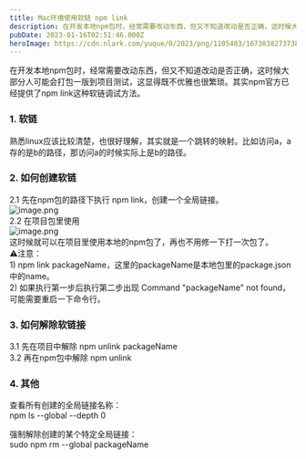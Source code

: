 ```yaml
---
title: Mac环境使用软链 npm link
description: 在开发本地npm包时，经常需要改动东西，但又不知道改动是否正确，这时候大部分人可能会打包一版到项目测试，这显得既不优雅也很繁琐。其实npm官方已经提供了npm link这种软链调试方法。1. 软链熟悉linux应该比较清楚，也很好理解，其实就是一个跳转的映射。比如访问a，a存的是b的路径，那访...
pubDate: 2023-01-16T02:51:46.000Z
heroImage: https://cdn.nlark.com/yuque/0/2023/png/1105483/1673838273738-c094bd21-318a-440f-a857-00d503552dd4.png
---
```


在开发本地npm包时，经常需要改动东西，但又不知道改动是否正确，这时候大部分人可能会打包一版到项目测试，这显得既不优雅也很繁琐。其实npm官方已经提供了npm link这种软链调试方法。

### 1. 软链
熟悉linux应该比较清楚，也很好理解，其实就是一个跳转的映射。比如访问a，a存的是b的路径，那访问a的时候实际上是b的路径。


### 2. 如何创建软链
2.1 先在npm包的路径下执行 npm link，创建一个全局链接。<br />![image.png](https://cdn.nlark.com/yuque/0/2023/png/1105483/1673838273738-c094bd21-318a-440f-a857-00d503552dd4.png#averageHue=%231c373f&clientId=u1f2a2fe3-3e20-4&from=paste&height=174&id=ud0509b61&originHeight=174&originWidth=714&originalType=binary&ratio=1&rotation=0&showTitle=false&size=60611&status=done&style=none&taskId=u9acb854e-f2ac-4ab7-be42-b72680a3a4e&title=&width=714)<br />2.2 在项目包里使用<br />![image.png](https://cdn.nlark.com/yuque/0/2023/png/1105483/1673838591106-004f7ca7-8d63-4edd-a7d9-f0ee9f33723a.png#averageHue=%23344c4e&clientId=u1f2a2fe3-3e20-4&from=paste&height=20&id=u51541950&originHeight=20&originWidth=357&originalType=binary&ratio=1&rotation=0&showTitle=false&size=15845&status=done&style=none&taskId=ucee2fd10-6ed2-4274-98fe-0c505986ca7&title=&width=357)<br />这时候就可以在项目里使用本地的npm包了，再也不用修一下打一次包了。<br />⚠️注意：<br />1) npm link packageName，这里的packageName是本地包里的package.json中的name。<br />2) 如果执行第一步后执行第二步出现 Command "packageName" not found，可能需要重启一下命令行。


### 3. 如何解除软链接
3.1 先在项目中解除 npm unlink packageName<br />3.2 再在npm包中解除 npm unlink


### 4. 其他
查看所有创建的全局链接名称：<br />npm ls --global --depth 0

强制解除创建的某个特定全局链接：<br />sudo npm rm --global packageName
